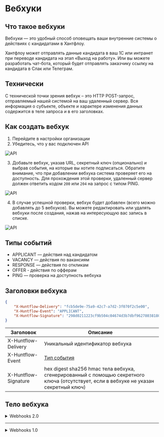 # Вебхуки

## Что такое вебхуки
Вебхуки — это удобный способ оповещать ваши внутренние системы о действиях с кандидатами в Хантфлоу.

Хантфлоу может отправлять данные кандидата в ваш 1С или интранет при переводе кандидата на этап «Выход на работу». Или вы можете разработать чат-бота, который будет отправлять заказчику ссылку на кандидата в Слак или Телеграм.

## Технически
С технической точки зрения вебхук – это HTTP POST-запрос, отправляемый нашей системой на ваш удаленный сервер. Вся информация о субъекте, объекте и характере изменения данных содержится в теле запроса и в его заголовках.

## Как создать вебхук
1. Перейдите в настройки организации
2. Убедитесь, что у вас подключен API

![API](img/screenshot_01.png)

3. Добавьте вебхук, указав URL, секретный ключ (опционально) и выбрав события,
на которые вы хотите подписаться. Обратите внимание, что при добавлении вебхука
система проверяет его на доступность. Для прохождения этой проверки, удаленный
сервер должен ответить кодом `200` или `204` на запрос с типом PING.

![API](img/screenshot_02.png)

4. В случае успешной проверки, вебхук будет добавлен (всего можно добавлять до 5 вебхуков).
Вы можете редактировать или удалять вебхуки после создания, нажав на интересующую
вас запись в списке.

![API](img/screenshot_03.png)


<a name="event-types"></a>

## Типы событий
 - APPLICANT — действия над кандидатом
 - VACANCY — действия по вакансиям
 - RESPONSE — действия по откликам
 - OFFER - действия по офферам
 - PING — проверка на доступность вебхука


## Заголовки вебхука
 ```json
 {
     "X-Huntflow-Delivery": "fcb5de9e-75a9-42c7-a7d2-3f070f2c5e00",
     "X-Huntflow-Event": "APPLICANT",
     "X-Huntflow-Signature": "298d0211223cf9b504c04674d3b7dbf9627803818098fdf3cec6f50cabb15b76"
 }
 ```

 | Заголовок | Описание |
 | --------- | -------- |
 | X-Huntflow-Delivery | Уникальный идентификатор вебхука |
 | X-Huntflow-Event | [Тип события](#event-types) |
 | X-Huntflow-Signature | hex digest sha256 hmac тела вебхука, сгенерированный с помощью секретного ключа (отсутствует, если в вебхуке не указан секретный ключ) |


## Тело вебхука


<details>
 <summary> Webhooks 2.0 </summary>
 
 ### Основные поля:

  - changes-  Измененные поля. Содержит список измененных полей и предыдущие значения. На текущий момент функционал реализован для вебхуков типа APPLICANT

 - event - основная информация события. Подробно описана под каждым вебхуком

 - meta- общая информация о вебхуке:

     - account, object  - данные об организации

         - id, number - идентификатор аккаунта

         - name, str - название аккаунта

         - nick, str - псевдоним аккаунта

     - author, object - данные об аккаунте отправителе вебхука

         - id, number - идентификатор автора

         - email, str - почта автора

         - name, str - имя автора

         - meta, object - мета данные автора

     - event_type, str - тип события, вызвавший отправку вебхука

     - retry, number - количество повторных попыток отправки вебхука. На момент написания заметки всегда 0.

     - version, str - версия вебхука

     - webhook_action, str - тип действия вызвавшего вебхук (добавление\изменение\удаление сущности) EDIT используется только в вебхуках APPLICANT. В остальных по умолчанию ADD
 
 ### СОБЫТИЯ
 
<details>
 
<summary> VACANCY  </summary>
 
 ```
 {'changes': {},
 'event': {'vacancy': {'account_division': None,
                       'account_region': None,
                       'applicants_to_hire': 1,
                       'body': None,
                       'company': 'jkl',
                       'conditions': None,
                       'created': '2021-10-05',
                       'deadline': None,
                       'fill_quotas': [{'applicants_to_hire': 1,
                                        'closed': None,
                                        'created': '2021-10-05 10:49:22',
                                        'deadline': None,
                                        'id': 9,
                                        'vacancy_request': None}],
                       'frame_id': 9,
                       'hidden': False,
                       'id': 9,
                       'money': '325',
                       'multiple': False,
                       'parent': None,
                       'position': 'fdg',
                       'priority': 0,
                       'requirements': None,
                       'state': 'OPEN',
                       'values': {}},
           'vacancy_log': {'created': '2021-10-05T10:49:22+03:00',
                           'id': 27,
                           'state': 'JOIN'}},
 'meta': {'account': {'id': 14, 'name': 'tst', 'nick': 'tsthr'},
          'author': {'id': 13, 'name': 'tst_name', 'email': 'tst@example.com', 'meta': {}},
          'event_type': 'VACANCY',
          'retry': 0,
          'version': '2.0',
          'webhook_action': 'ADD'}}
 ```
 
 #### Лог вакансии (vacancy_log)
 
| Имя | Тип | Описание |
| --- | -------- | --------- |
| id | number | Идентификатор действия |
| created | datetime | Дата и время создания события |
| type | string | Тип действия |
  
 #### Вакансия (vacancy)
 
| Имя | Тип | Описание |
| --- | -------- | --------- |
| id | number | Идентификатор вакансии |
| position | string | Название вакансии (должности) |
| company | string | Отдел, подразделение (null, если подключены подразделения) |
| money | string | Зарплата |
| state | number | Статус вакансии |
| hidden | bool | Скрыта ли вакансия от коллег |
| priority | number | Приоритет вакансии (может быть или 0 (обычный), или 1 (высокий)) |
| deadline | date | Дата дедлайна по вакансии |
| account_division | object | Подразделение (если подразделения подключены) |
| account_region | object | Регион |
| body | string | Обязанности в формате HTML |
| requirements | string | Требования в формате HTML |
| conditions | string | Условия в формате HTML |
| created | datetime | Дата и время создания вакансии |
| values | object | Дополнительные поля вакансии |
| frame_id | number | Идентификатор текущего фрейма вакансии |
| fill_quotas | list | Список квот вакансии |
| applicants_to_hire | number | Количество кандидатов к найму |
 
  #### Подразделения (vacancy.account_division)
 
| Имя | Тип | Описание |
| --- | -------- | --------- |
| id | number | Идентификатор подразделения |
| name | string | Название подразделения |
 
   #### Регион (vacancy.account_region)
 
| Имя | Тип | Описание |
| --- | -------- | --------- |
| id | number | Идентификатор региона |
| name | string | Название региона |
   
  #### Квоты (vacancy.fill_quotas)
 
| Имя | Тип | Описание |
| --- | -------- | --------- |
| id | number | Идентификатор квоты |
| applicants_to_hire | number | Количество кандидатов к найму |
| created | datetime | Дата создания квоты |
| closed | datetime | Дата закрытия квоты |
| deadline | date | Дата дедлайна квоты |
| vacancy_request | number | Идентификатор запроса на создание вакансии |
 
 
   #### Типы действий по вакансиям 
 
| Тип  | Описание |
| ---  | --------- |
| CREATED  | Вакансия создана |
| OPEN  | Вакансия открыта / переоткрыта |
| CLOSED  | Вакансия закрыта |
| HOLD  | Работа по вакансии приостановлена |
| RESUME  | Работа по вакансии возобновлена (после приостановки) |
| EDIT  | Вакансия отредактирована |
| JOIN  | Пользователь присоединился к работе по вакансии (к событию будет добавлено поле user) |
| LEAVE  | Пользователь перестал работать по вакансии (к событию будет добавлено поле user) |
 </details>
 
<details>
 
<summary> APPLICANT  </summary>
 
 ```
 {'changes': {},
 'event': {'applicant': {'birthday': None,
                         'company': None,
                         'email': None,
                         'first_name': 'test_name',
                         'last_name': 'test',
                         'middle_name': None,
                         'money': None,
                         'pd_agreement': None,
                         'phone': None,
                         'photo': None,
                         'position': None,
                         'questionary': '2021-10-05 10:57:42',
                         'skype': None,
                         'social': [{'id': 1,
                                     'social_type': 'TELEGRAM',
                                     'value': 'some_tg',
                                     'verification_date': None,
                                     'verified': False}],
                         'values': {'_reason': {'reason': 'Замена',
                                                'reason_replacement': 'sdG345'},
                                    'category': {'foreign': '2',
                                                 'id': 3219,
                                                 'meta': {'show': True},
                                                 'name': 'Руководитель'},
                                    'category_1': 'sdgsg',
                                    'category_2': 'sdgsdg',
                                    'category_3': 'sdgsdg',
                                    'multi': [{'foreign': '3',
                                               'id': 3220,
                                               'meta': {'show': False},
                                               'name': 'Специалист'},
                                              {'foreign': '4',
                                               'id': 3221,
                                               'meta': {'show': False},
                                               'name': 'Рабочий персонал'}],
                                    'multi_1': 'dfgsd',
                                    'multi_2': 'sdfgsdfg',
                                    'multi_3': 'dsfgii'}},
           'applicant_log': {'calendar_event': {'all_day': False,
                                                'attendees': [{'contact_id': 1,
                                                               'displayName': 'tst_name',
                                                               'email': 'tst@example.com',
                                                               'member': 13,
                                                               'name': 'tst_name',
                                                               'order': 1,
                                                               'resource': False,
                                                               'responseStatus': 'needsAction'}],
                                                'created': '2021-10-05T06:00:21+03:00',
                                                'creator': {'displayName': None,
                                                            'email': 'tst@example.com',
                                                            'self': True},
                                                'description': 'fgd',
                                                'end': '2021-10-05T13:00:19+03:00',
                                                'etag': '1633413621888',
                                                'event_type': 'interview',
                                                'foreign': '20211005T060021_HF_12_9_true',
                                                'id': 2,
                                                'interview_type': 45,
                                                'location': None,
                                                'name': 'Интервью: test '
                                                        'test_name – fdg',
                                                'recurrence': [],
                                                'reminders': [{'method': 'popup',
                                                               'minutes': 15}],
                                                'start': '2021-10-05T12:00:19+03:00',
                                                'state': 'SENT',
                                                'status': 'confirmed',
                                                'timezone': 'Europe/Moscow',
                                                'transparency': 'busy'},
                             'comment': None,
                             'created': '2021-10-05T11:00:21+03:00',
                             'employment_date': '2021-10-05T06:00:21+03:00',
                             'files': [],
                             'id': 37,
                             'rejection_reason': None,
                             'removed': None,
                             'source': None,
                             'status': None,
                             'survey_answer_of_type_a': None,
                             'type': 'COMMENT',
                             'vacancy': {'account_division': None,
                                         'account_region': None,
                                         'applicants_to_hire': 1,
                                         'company': 'jkl',
                                         'created': '2021-10-05',
                                         'deadline': None,
                                         'fill_quotas': [{'applicants_to_hire': 1,
                                                          'closed': None,
                                                          'created': '2021-10-05 '
                                                                     '10:49:22',
                                                          'deadline': None,
                                                          'id': 9,
                                                          'vacancy_request': None}],
                                         'frame_id': 9,
                                         'hidden': False,
                                         'id': 9,
                                         'money': '325',
                                         'multiple': False,
                                         'parent': None,
                                         'position': 'fdg',
                                         'priority': 0,
                                         'state': 'OPEN',
                                         'values': {}},
                             'vacancy_group_action': None}},
 'meta': {'account': {'id': 14, 'name': 'tst', 'nick': 'tsthr'},
          'author': {'email': 'tst@example.com', 'meta': {}, 'id': 13, 'name': 'tst_name'},
          'event_type': 'APPLICANT',
          'payload_id': 8,
          'retry': 0,
          'version': '2.0',
          'webhook_action': 'ADD'}}
 ```
 
 
 #### Кандидат (applicant)
 
| Имя | Тип | Описание |
| --- | -------- | --------- |
| id | number | Идентификатор кандидата |
| birthday | datetime | Дата рождения |
| company | number | Последняя компания, в которой работал кандидат |
| email|string|Электронная почта|
| first_name|string|Имя|
| last_name|string|Фамилия|
| middle_name|string|Отчество|
| money|string|Желаемая зарплата|
| pd_agreement|object|Соглашение об обработке персональных данных|
| phone|string|Контактный телефон|
| photo|object|Фотография кандидата|
| questionary|datetime|Дата заполнения\изменения дополнительной информации|
| skype|string|Ник в скайпе|
| social|object|Социальные сети кандидата|
| values|object|Дополнительные поля кандидата|
 
 #### Соглашение об обработке персональных данных (applicant.pd_agreement)
 
| Имя | Тип|Описание|
| --- | -------- | --------- |
| state|string|Согласие\несогласие кандидата|
| decision_date|datetime|Дата ответа|
 
 #### Фото (applicant.photo)
 
| Имя |Тип|Описание|
| --- | -------- | --------- |
|id|number|Идентификатор файла|
|content_type|string|MIME тип|
|name|string|Имя файла|
|url|string|Ссылка на фотографию кандидата|

 #### Социальные сети (applicant.social)
 
|Имя|Тип|Описание|
| --- | -------- | --------- |
|id|number|Идентификатор|
|social_type|string|Тип социальной сети|
|verification_date|datetime|Дата последней верификации|
|verified|bool|Аккаунт верифицирован|
 
 #### Лог кандидата (applicant_log)
 
|Имя|Тип|Описание|
| --- | -------- | --------- |
|id|number|Идентификатор лога|
|type|string|Тип лога|
|calendar_event|object|Встреча в календаре|
|comment|string|Комментарий|
|created|datetime|Дата создания лога|
|employment_date|datetime|Дата найма|
|files|list[objects]|Cписок файлов, прикрепленных к логу|
|status|object|Статус кандидата на вакансии|
|rejection_reason|object|Причина отказа|
|removed|datetime|Дата удаления записи|
|source|string|Источник кадидата|
|survey_answer_of_type_a|object|Форма оценки кандидата по вакансии|
|vacancy|object|Данные вакансии. см. вебхук VACANCY|
 
 #### Файл (applicant_log.files[file])
 
|Имя|Тип|Описание|
|--------|--------|--------|
|id|number|Идентификатор файла|
|content_type|string|MIME тип|
|name|string|Имя файла|
|url|string|Ссылка на файл кандидата|
 
 #### Форма оценки кандидата по вакансии (applicant_log.survey_answer_of_type_a)
 
 |Имя|Тип|Описание|
|--------|--------|--------|
|id|number|Идентификатор записи|
|respondent|object|Респондент|
|survey|object|Опрос|
|created|datetime|Дата создания опросника|
|upadted|datetime|Дата изменения опросника|
|values|object|Результаты опроса (имя поля - ответ)|
 
 #### Респондент (applicant_log.survey_answer_of_type_a.respondent)
 
 |Имя|Тип|Описание|
|--------|--------|--------|
|account_id|number|Идентификатор аккаунта|
|custom_id|number|name|
|string|Имя респондента|email|
|string|Почта респондента|
 
 #### Опрос (applicant_log.survey_answer_of_type_a.survey)
 
 |Имя|Тип|Описание|
|--------|--------|--------|
|id|number|Идентификатор опроса|
|name|string|Название формы опроса|
|type|string|Тип опроса (type_a \ type_r)|
|created|datetime|Дата создания опроса|
|updated|datetime|Дата изменения опроса|
|active|bool|Активен ли опрос|
 
 #### Причина отказа (applicant_log.rejection_reason)
 
 |Имя|Тип|Описание|
|--------|--------|--------|
|id|number|Идентификатор записи|
|name|string|Причина отказа|
 
 #### Статус (applicant_log.status)
 
 |Имя|Тип|Описание|
|--------|--------|--------|
|id|number|Идентификатор записи|
|name|string|Статус|
 
 #### Назначенная встреча в календаре (applicant_log.calendar_event)
 |Имя|Тип|Описание|
|--------|--------|--------|
|id|number|Идентификатор события|
|name|string|Название события|
|description|string|Описание события|
|status|string|Статус события|
|event_type|string|Тип события|
|start|datetime|Дата и время начала события|
|end|datetime|Дата и время окончания события|
|timezone|string|Название часового пояса события|
|attendees|list|Участники события|
|created|datetime|Дата и время создания события|
|creator.displayName|string|Имя создателя события|
|creator.email|string|Email создателя события|
|creator.self|boolean|Флаг указывающий на то, что вы создатель события|
|reminders|list|Список напоминаний|
|reminders.method|string|Способ напоминания|
|reminders.minutes|number|За сколько минут до начала события сработает напоминание|
|all_day|boolean|Флаг указывающий на то, что событие запланировано на весь день|
|foreign|string|Внешний уникальный идентификатор события|
|recurrence|list|Список повторений RFC 5545|
|etag|string|ETag события|
|location|string|Географическое местоположение события|
|transparency|string||
 
#### Участники встречи, назначенной в календаре (applicant_log.calendar_event.attendees) 
 
 |Имя|Тип|Описание|
|--------|--------|--------|
|displayName|string|Имя участника события|
|email|string|Email участника события|
|responseStatus|string|Статус участника события|
|contact_id|number|member|
|number|order|number|
|resource|bool||
 
<a name="action-types"></a>

##### Типы действий над кандидатом

| Тип | Описание |
| --- | -------- |
| ADD | Добавление кандидата в базу |
| VACANCY-ADD | Добавление кандидата на вакансию |
| STATUS | Изменение этапа подбора кандидата |
| COMMENT | Комментарий по кандидату |
| REMOVED | Кандидат удален |
| DOUBLE | Объединение дубликатов |
| AGREEMENT | Действие с согласием на хранение Персональных Данных |

<a name="event-status"></a>

##### Статусы событий календаря

| Тип | Описание |
| --- | -------- |
| confirmed | Подтверждение
| tentative | Предварительное подтверждение
| cancelled | Отказ
| needsAction | Без ответа

<a name="event-type"></a>

##### Типы событий календаря

| Тип | Описание |
| --- | -------- |
| interview | Интервью
| other | Другое

<a name="event-reminder-method"></a>

##### Способы напоминаний

| Тип | Описание |
| --- | -------- |
| popup | Всплывающее окно
| email | На адрес электронной почты

<a name="event-transparency"></a>

##### Типы доступности

| Тип | Описание |
| --- | -------- |
| busy | Занят
| free | Свободен


<a name="pd-agreement-state"></a>

##### Состояния согласия на хранение Персональных Данных

| Тип | Описание |
| --- | -------- |
| not_sent | запрос не отправлялся
| sent | запрос отправлен, но ответ не получен
| accepted | получено согласие на хранение
| declined | получен отказ на хранение

</details>
 
 <details>
  <summary> VACANCY_REQUEST </summary>
  
  ```
  {'changes': {},
 'event': {'vacancy_request': {'account_vacancy_request': 16,
                               'created': '2021-10-05T10:50:16+03:00',
                               'id': 6,
                               'position': 'ret',
                               'values': {'body': '<p>wret</p>',
                                          'comment': 'hg,gh',
                                          'company': 'wert',
                                          'money': 'wret',
                                          'position': 'ret',
                                          'requirements': '<p>wretk,</p>'}},
           'vacancy_request_log': {'action': 'CREATE',
                                   'created': '2021-10-05T10:50:16+03:00',
                                   'id': 6}},
 'meta': {'account': {'id': 14, 'name': 'tst', 'nick': 'tsthr'},
          'author': {'id': 13, 'name': 'tst_name'},
          'event_type': 'VACANCY-REQUEST',
          'retry': 0,
          'version': '2.0',
          'webhook_action': 'ADD'}}
  ```
  
  #### Заявка на вакансию (vacancy_request)
  
|Имя|Тип|Описание|
|--------|--------|--------|
|id|number|Идентификатор заявки|
|position|string|Название вакансии|
|created|datetime|Дата создания заявки|
|account_vacancy_request|number||
|values|object|Поля заявки|
  
  #### Лог заявки на вакансию (vacancy_request_log)
  
  |Имя|Тип|Описание|
|--------|--------|--------|
|action|string|Действие|
|created|datetime|Дата создания лога|
|id|number|Идентификатор записи|
  
  </details>
 
  
 <details>
  <summary> RESPONSE </summary>
  
  ```
  {'changes': {},
 'event': {'applicant_external_response': {'created': '2021-10-05T11:37:30+03:00',
                                           'data': {'body': 'lorem ipsum body '
                                                            'for 23'},
                                           'foreign': 'external-9-23',
                                           'id': 179,
                                           'resume': None,
                                           'state': None,
                                           'updated': '2018-12-20T23:00:00+03:00'},
           'vacancy_external': {'account_vacancy_external': {'account_source': {'foreign': None,
                                                                                'id': 361,
                                                                                'name': 'mocked',
                                                                                'type': 'user'},
                                                             'auth_type': 'NATIVE',
                                                             'id': 73,
                                                             'name': 'Mocked '
                                                                     'Site'},
                                'created': '2021-10-05T11:37:25+03:00',
                                'data': 'фвапфвап',
                                'foreign': '1633415845',
                                'id': 9,
                                'state': 'PUBLISHED',
                                'vacancy': {'account_division': None,
                                            'account_region': None,
                                            'applicants_to_hire': 1,
                                            'company': 'фавпфап',
                                            'created': '2021-10-05',
                                            'deadline': None,
                                            'fill_quotas': [{'applicants_to_hire': 1,
                                                             'closed': None,
                                                             'created': '2021-10-05 '
                                                                        '10:23:10',
                                                             'deadline': None,
                                                             'id': 6,
                                                             'vacancy_request': None}],
                                            'frame_id': 6,
                                            'hidden': False,
                                            'id': 6,
                                            'money': None,
                                            'multiple': False,
                                            'parent': None,
                                            'position': 'фвапфвап',
                                            'priority': 0,
                                            'state': 'OPEN',
                                            'values': {}}}},
 'meta': {'account': {'id': 14, 'name': 'tst', 'nick': 'tsthr'},
          'event_type': 'RESPONSE',
          'retry': 0,
          'version': '2.0',
          'webhook_action': 'ADD'}}
  ```
  
  #### Отклик на вакансию с внешнего карьерного сайта (applicant_external_response)
  
  |Имя|Тип|Описание|
|--------|--------|--------|
|id|number|Идентификатор отклика|
|foreign|string|Внешний идентификатор отклика|
|resume|object|Резюме кандидата|
|state|string|Состояние отклика|
|created|datetime|Дата создания отклика|
|updated|datetime|Дата обновления отклика|
  
  #### Вакансия на внешнем карьерном сайте (vacancy_external)
  
  |Имя|Тип|Описание|
|--------|--------|--------|
|id|number|Идентификатор внешней вакансии|
|foreign|string|Внешний идентификатор вакансии|
|data|string||
|account_vacancy_external|object||
|state|string|Состояние вакансии|
|vacancy|object|см. вебхук VACANCY|
  
  #### Настройки вакансии на внешнем сайте (vacancy_external.account_vacancy_external)
  
  |Имя|Тип|Описание|
|--------|--------|--------|
|auth_type|string|Тип авторизации|
|id|number|Идентификатор записи|
|name|string|Текстовое название|
|account_source|object|Описание источника|
  
  #### Источник на внешнем сайте (vacancy_external.account_vacancy_external.account_source)
  
  |Имя|Тип|Описание|
|--------|--------|--------|
|foreign|string|Внешний идентификатор источника|
|id|number|Идентификатор записи|
|name|string|Имя источника|
|type|tring|Тип источника (системный\пользовательский)|
  
  </details>
 
   
 <details>
  <summary> APPLICANT_OFFER </summary>
  
  ```
  {'changes': {},
 'event': {'applicant': {'birthday': None,
                         'company': None,
                         'email': None,
                         'first_name': 'test_first',
                         'id': 10,
                         'last_name': 'test_last',
                         'middle_name': 'test_middle',
                         'money': None,
                         'pd_agreement': None,
                         'phone': None,
                         'photo': None,
                         'position': None,
                         'questionary': None,
                         'skype': None,
                         'social': [],
                         'values': {}},
           'applicant_offer': {'account_applicant_offer_log': {'id': 1,
                                                               'type': 'ADD'},
                               'applicant_offer_id': 12,
                               'created': '2021-10-26T14:12:50+03:00',
                               'id': 1,
                               'values': {'offer_text': '<p>new_offer</p>',
                                          'position_name': 'ghfgdh',
                                          'whom_date': '26.10.2021',
                                          'whom_name': 'test_last test_first '
                                                       'test_middle'}},
           'vacancy': {'account_division': None,
                       'account_region': None,
                       'applicants_to_hire': 1,
                       'body': None,
                       'company': None,
                       'conditions': None,
                       'created': '2021-10-26',
                       'deadline': None,
                       'fill_quotas': [{'applicants_to_hire': 1,
                                        'closed': None,
                                        'created': '2021-10-26 14:12:16',
                                        'deadline': None,
                                        'id': 4,
                                        'vacancy_request': None}],
                       'frame_id': 4,
                       'hidden': False,
                       'id': 4,
                       'money': None,
                       'multiple': False,
                       'parent': None,
                       'position': 'ghfgdh',
                       'priority': 0,
                       'requirements': None,
                       'state': 'OPEN',
                       'values': {}}},
 'meta': {'account': {'id': 14, 'name': 'tst', 'nick': 'tsthr'},
          'author': {'email': 'tst@example.com',
                     'id': 13,
                     'meta': {},
                     'name': 'tst_name'},
          'event_type': 'OFFER',
          'retry': 0,
          'version': '2.0',
          'webhook_action': 'ADD'}}

```
  
  #### Предложение(applicant_offer)
  
  |Имя|Тип|Описание|
|--------|--------|--------|
|account_applicant_offer_log|object|Лог предложения|
|applicant_offer_id|number|Идентификатор аккаунт предложения|
|created|datetime|Дата создания|
|id|number|Идентификатор предложения|
|values|object|Дополнительные поля предложения|
  
  #### Лог предложения о работе (applicant_offer.account_applicant_offer_log)
  
  |Имя|Тип|Описание|
 |--------|--------|--------|
 |id|number|Иденитфикатор лога|
 |type|string|Тип лога|
  
  </details>  
</details>

---

<details>
<summary>Webhooks 1.0</summary>

Данные версия вебхуов является устаревшей и ее поддержка закончится 1 июня 2022 года.
Все новые вебхуки создаются с версией 2.0.
 
 ### Типы событий
<details>
<summary>APPLICANT</summary>

```json
{
    "event": {
        "id": 1,
        "type": "COMMENT",
        "applicant": {
                "id": 1,
                "first_name": "Иванов",
                "last_name": "Иван",
                "middle_name": "Иванович",
                "birthday": "1970-01-01",
                "photo": {
                    "id": 1307833,
                    "content_type": "image/png",
                    "name": "477233672.png",
                    "url": "https://store.huntflow.ru/uploads/named/4/8/5/485cc4914d214065784507b1275fc143.png/477233672.png?s=7hq2usgld1uqC9k5-AcwkA&e=1504005423"
                }
            },
        "vacancy": {
            "id": 1,
            "position": "Manufacturing Engineer",
            "company": "Tesla",
            "money": "$100k",
            "state": "OPEN",
            "hidden": false,
            "priority": 1,
            "deadline": null,
            "account_division": {
                "id": 1,
                "name": "name"
            },
            "account_region": {
                "id": 1,
                "name": "name"
            },
            "created": "2017-06-22T18:16:27+03:00"
        },
        "status": {
            "id": 3,
            "name": "Declined"
        },
        "rejection_reason": {
            "id": 4,
            "name": "Does not meet the qualifications"
        },
        "comment": null,
        "calendar_event": {
            "status": "confirmed",
            "attendees": [
                {
                    "displayName": "Zach Braff",
                    "responseStatus": "needsAction",
                    "email": "za@za.za"
                }
            ],
            "end": "2018-06-29T12:00:00+03:00",
            "event_type": "interview",
            "created": "2018-06-29T10:31:57+03:00",
            "description": "Ссылка на кандидата: http://127.0.0.1:8400/my/zazzaza#vacancy/48594/filter/workon/id/8224\n\n***\n\n",
            "creator": {"self": true, "displayName": "Zach Braff", "email": "za@za.za"},
            "reminders": [{"minutes": 15, "method": "popup"}],
            "all_day": false,
            "foreign": "20180629T103157_HF_8224_48594_true_165",
            "recurrence": [],
            "start": "2018-06-29T11:00:00+03:00",
            "etag": "1530258908289",
            "location": null,
            "transparency": "busy",
            "timezone": "Europe/Moscow",
            "name": "Интервью: Кораллов Михаил – Менеджер по продажам"
        },
        "created": "2017-08-22T18:16:27+03:00"
    },
    "agreement": {
        "state": "not_sent",
        "decision_date": null
    },
    "author": {
        "id": 4,
        "name": "Валентин Сергеев",
        "email": "sergeev@example.com"
    },
    "account": {
        "id": 6,
        "name": "San Carlos Recruitment"
    }
}
```

- a.b обозначает объект a с ключом b


|  Имя | Тип | Описание |
| --- | --- | -------- |
| event.id | number | Идентификатор действия |
| event.type | string | [Тип действия](#action-types) |
| event.applicant.id | number | Идентификатор кандидата |
| event.applicant.first_name | string | Имя кандидата |
| event.applicant.last_name | string | Фамилия кандидата |
| event.applicant.middle_name | string | Отчество кандидата |
| event.applicant.birthday | date | Дата рождения кандидата |
| event.applicant.photo.url | string | Ссылка на фотографию кандидата |
| event.vacancy.id | number | Идентификатор вакансии |
| event.vacancy.position | string | Название вакансии (должности) |
| event.vacancy.company | string | Отдел, подразделение (`null`, если подключены подразделения) |
| event.vacancy.money | string | Зарплата |
| event.vacancy.state | string | Статус вакансии |
| event.vacancy.hidden | bool | Скрыта ли вакансия от коллег |
| event.vacancy.priority | number | Приоритет вакансии (может быть или 0 (обычный), или 1 (высокий)) |
| event.vacancy.deadline | date | Дата дедлайна по вакансии |
| event.vacancy.account_division.id | number | Идентификатор подразделения (если подразделения подключены) |
| event.vacancy.account_division.name | string | Название подразделения (если подразделения подключены) |
| event.vacancy.account_region.id | number | Идентификатор региона (если регионы подключены) |
| event.vacancy.account_region.name | string | Название региона (если регионы подключены) |
| event.vacancy.created | datetime | Дата и время создания вакансии |
| event.status.id | number | Идентификатор этапа подбора |
| event.status.name | string | Название этапа подбора |
| event.rejection_reason.id | number | Идентификатор причины отказа |
| event.rejection_reason.name | string | Название причины отказа |
| event.comment | string | Текст комментария |
| event.calendar_event.id | number | Идентификатор события |
| event.calendar_event.name | string | Название события |
| event.calendar_event.description | string | Описание события |
| event.calendar_event.status | string | [Статус события](#event-status) |
| event.calendar_event.event_type | string | [Тип события](#event-type) |
| event.calendar_event.start | datetime | Дата и время начала события |
| event.calendar_event.end | datetime | Дата и время окончания события |
| event.calendar_event.timezone | string | Название часового пояса события |
| event.calendar_event.attendees | list | Участники события |
| event.calendar_event.attendees.displayName | string | Имя участника события |
| event.calendar_event.attendees.email | string | Email участника события |
| event.calendar_event.attendees.responseStatus | string | [Статус участника события](#event-status) |
| event.calendar_event.created | datetime | Дата и время создания события |
| event.calendar_event.creator.displayName | string | Имя создателя события |
| event.calendar_event.creator.email | string | Email создателя события |
| event.calendar_event.creator.self | boolean | Флаг указывающий на то, что вы создатель события |
| event.calendar_event.reminders | list | Список напоминаний |
| event.calendar_event.reminders.method | string | [Способ напоминания](#event-reminder-method) |
| event.calendar_event.reminders.minutes | number | За сколько минут до начала события сработает напоминание |
| event.calendar_event.all_day | boolean | Флаг указывающий на то, что событие запланировано на весь день |
| event.calendar_event.foreign | string | Внешний уникальный идентификатор события |
| event.calendar_event.recurrence | list | Список повторений [RFC 5545](https://tools.ietf.org/html/rfc5545) |
| event.calendar_event.etag | string | ETag события |
| event.calendar_event.location | string | Географическое местоположение события |
| event.calendar_event.transparency | string | [Доступность события](#event-transparency) |
| event.created | datetime	| Дата и время создания события |
| event.agreement.state | string | [Состояние согласия на хранение Персональных Данных](#pd-agreement-state). Возвращается, если включен модуль Персональных Данных |
| event.agreement.decision_date | datetime | Дата принятия решения по хранению Персональных Данных. Возвращается, если включен модуль Персональных Данных |
| author.id | number | Идентификатор автора действия |
| author.name | string | Имя автора действия |
| author.email | string | Email автора действия |
| account.id | number | Идентификатор организации |
| account.name | string | Название организации |

<a name="action-types"></a>

##### Типы действий над кандидатом

| Тип | Описание |
| --- | -------- |
| ADD | Добавление кандидата в базу |
| VACANCY-ADD | Добавление кандидата на вакансию |
| STATUS | Изменение этапа подбора кандидата |
| COMMENT | Комментарий по кандидату |
| REMOVED | Кандидат удален |
| DOUBLE | Объединение дубликатов |
| AGREEMENT | Действие с согласием на хранение Персональных Данных |

<a name="event-status"></a>

##### Статусы событий календаря

| Тип | Описание |
| --- | -------- |
| confirmed | Подтверждение
| tentative | Предварительное подтверждение
| cancelled | Отказ
| needsAction | Без ответа

<a name="event-type"></a>

##### Типы событий календаря

| Тип | Описание |
| --- | -------- |
| interview | Интервью
| other | Другое

<a name="event-reminder-method"></a>

##### Способы напоминаний

| Тип | Описание |
| --- | -------- |
| popup | Всплывающее окно
| email | На адрес электронной почты

<a name="event-transparency"></a>

##### Типы доступности

| Тип | Описание |
| --- | -------- |
| busy | Занят
| free | Свободен


<a name="pd-agreement-state"></a>

##### Состояния согласия на хранение Персональных Данных

| Тип | Описание |
| --- | -------- |
| not_sent | запрос не отправлялся
| sent | запрос отправлен, но ответ не получен
| accepted | получено согласие на хранение
| declined | получен отказ на хранение

</details>
 
<details>
<summary> VACANCY  </summary>

```json
{
    "event": {
        "vacancy": {
            "created": "2017-10-19",
            "money": null,
            "company": null,
            "priority": 0,
            "state": "OPEN",
            "deadline": null,
            "account_division": {
                "id": 1,
                "name": "name"
            },
            "account_region": {
                "id": 1,
                "name": "name"
            },
            "grade": {
                "foreign": "202301",
                "id": 7,
                "name": "1.2"
            },
            "position": "Разработчик интерфейсов",
            "body": "<p>Обязанности</p>",
            "requirements": "<p>Требования</p>",
            "conditions": "<p>Условия</p>",
            "hidden": false,
            "id": 28
        },
        "type": "EDIT",
        "id": 972,
        "created": "2018-01-11T09:54:15+03:00"
    },
    "account": {
          "id": 2,
          "name": "Хантфлоу"
    }
}
```

- a.b обозначает объект a с ключом b


|  Имя | Тип | Описание |
| --- | --- | -------- |
| event.id | number | Идентификатор действия |
| event.type | string | [Тип действия](#vacancy-action-types) |
| event.applicant.id | number | Идентификатор кандидата |
| event.applicant.first_name | string | Имя кандидата |
| event.applicant.last_name | string | Фамилия кандидата |
| event.applicant.middle_name | string | Отчество кандидата |
| event.applicant.birthday | date | Дата рождения кандидата |
| event.applicant.photo.url | string | Сссылка на фотографию кандидата |
| event.vacancy.id | number | Идентификатор вакансии |
| event.vacancy.position | string | Название вакансии (должности) |
| event.vacancy.company | string | Отдел, подразделение (`null`, если подключены подразделения) |
| event.vacancy.money | string | Зарплата |
| event.vacancy.state | string | Статус вакансии |
| event.vacancy.hidden | bool | Скрыта ли вакансия от коллег |
| event.vacancy.priority | number | Приоритет вакансии (может быть или 0 (обычный), или 1 (высокий)) |
| event.vacancy.deadline | date | Дата дедлайна по вакансии |
| event.vacancy.account_division.id | number | Идентификатор подразделения (если подразделения подключены) |
| event.vacancy.account_division.name | string | Название подразделения (если подразделения подключены) |
| event.vacancy.account_region.id | number | Идентификатор региона (если регионы подключены) |
| event.vacancy.account_region.name | string | Название региона (если регионы подключены) |
| event.vacancy.body | string | Обязанности в формате HTML |
| event.vacancy.requirements | string | Требования в формате HTML |
| event.vacancy.conditions | string | Условия в формате HTML |
| event.vacancy.grade | object | Пример внедренного дополнительного поля вакансии типа элемент справочника
| event.vacancy.grade.id | number | Идентификатор значения из справочника |
| event.vacancy.grade.name | string | Название значения из справочника |
| event.vacancy.grade.foreign | string | Идентификатор значения во внешней системе (может быть `null`) |
| event.vacancy.created | datetime | Дата и время создания вакансии |
| event.created | datetime	| Дата и время создания события |
| account.id | number | Идентификатор организации |
| account.name | string | Название организации |

<a name="vacancy-action-types"></a>

##### Типы действий по вакансиям

| Тип | Описание |
| --- | -------- |
| CREATED | Вакансия создана |
| OPEN | Вакансия открыта / переоткрыта |
| CLOSED | Вакансия закрыта |
| HOLD | Работа по вакансии приостановлена |
| RESUME | Работа по вакансии возобновлена (после приостановки) |
| EDIT | Вакансия отредактирована |
| JOIN | Пользователь присоединился к работе по вакансии (к событию будет добавлено поле `user`) |
| LEAVE | Пользователь перестал работать по вакансии (к событию будет добавлено поле `user`) |

</details>
<details>
<summary> RESPONSE  </summary>

```json
{
    "event": {
        "id": 723,
        "vacancy_external": {
            "id": 1,
            "vacancy": {
                "id": 3,
                "position": "Test vacancy"
            },
            "foreign": "1605530460",
            "data": "Test Vac",
            "state": "PUBLISHED",
            "account_vacancy_external": {
                "id": 34,
                "auth_type": "NATIVE",
                "name": "Mocked Site",
                "account_source": {
                    "id": 16,
                    "name": "Artstation",
                    "type": "system",
                    "foreign": "ARTSTATION"
                }
            },
            "created": "2020-11-16T15:41:00+03:00"
        },
        "foreign": "21",
        "data": {
            "id": "21",
            "first_name": "Валентин",
            "last_name": "Сергеев",
            "middle_name": "Сергеевич",
            "position": "Developer",
            "phone": "79001234521",
            "email": "sergeev@example.com",
            "created": "2018-12-20T18:00:00Z",
            "photo": "https://huntflow.ru/static/i/template/appl1.jpeg",
            "resumes": [
                {
                    "files": [
                        {
                            "name": "example.pdf",
                            "url": "https://huntflow.ru/static/i/template/appl1.jpeg"
                        }
                    ],
                    "data": {
                        "body": "lorem ipsum body for example"
                    }
                }
            ]
        },
        "state": "TAKEN",
        "created": "2020-11-17T13:41:29+03:00",
        "updated": "2018-12-20T18:00:00+03:00",
        "resume": null
    },
    "account": {
        "id": 5,
        "name": "Test organization"
    }
}
```

- a.b обозначает объект a с ключом b


|  Имя | Тип | Описание |
| --- | --- | -------- |
| event.id | number | Идентификатор отклика |
| event.vacancy_external | object | Данные внешней вакансии |
| event.vacancy_external.id | number | Идентификатор внешней вакансии |
| event.vacancy_external.vacancy | object | Информация о вакансии |
| event.vacancy_external.vacancy.id | number | Идентификатор вакансии |
| event.vacancy_external.vacancy.position | string | Название вакансии (должности) |
| event.vacancy_external.foreign | string | Внешний идентификатор внешней вакансии |
| event.vacancy_external.data | string | Данные о внешней вакансии |
| event.vacancy_external.state | string | Состояние внешней вакансии |
| event.vacancy_external.created | datetime | Дата и время создания внешней вакансии |
| event.vacancy_external.account_vacancy_external | object | Пример внешней организации, в которой размещена внешняя вакансия |
| event.vacancy_external.account_vacancy_external.id | number | Идентификатор внешней организации |
| event.vacancy_external.account_vacancy_external.auth_type | string | Тип авторизации |
| event.vacancy_external.account_vacancy_external.name | string | Имя сайта внешней организации |
| event.vacancy_external.account_vacancy_external.account_source | object | Данные об источнике резюме |
| event.vacancy_external.account_vacancy_external.account_source.id | number | Идентификатор источника резюме |
| event.vacancy_external.account_vacancy_external.account_source.name | string | Название источника резюме |
| event.vacancy_external.account_vacancy_external.account_source.type | string | Тип источника (user – созданный пользователем, system – системный источник) |
| event.vacancy_external.account_vacancy_external.account_source.foreign | string | Внешний идентификатор источника (используется только для системных источников) |
| event.data | object | Данные об откликнувшемся кандидате (специфично для каждого работного сайта). [Работа с резюме](https://github.com/huntflow/api/blob/5326e2a5d6c6e6f5bb302f52931af6253cbd9107/ru/externals.md) |
| event.foreign | string | Внешний идентификатор отклика |
| event.state | string | Состояние отклика |
| event.created | datetime | Дата и время создания отклика |
| event.updated | datetime | Дата и время последнего обновления отклика |
| event.resume | object | Резюме |
| account.id | number | Идентификатор организации |
| account.name | string | Название организации |


##### Состояния откликов

| Тип | Описание |
| --- | -------- |
| TAKEN | Отклик взят на вакансию |
| REJECTED | Отклик отклонен |
</details>
 
<details>
<summary> APPLICANT_OFFER  </summary>

```json
{
  "event": {
    "id": 17,
    "applicant_offer": {
      "id": 10,
      "created": "2021-03-03 22:38:40",
      "account_applicant_offer": {
        "last_name": "Last",
        "first_name": "First",
        "middle_name": "qwe",
        "cv_from": 2653,
        "position_name": 8765,
        "account_division": 7982,
        "division": 10674,
        "schedule": 8762,
        "money": null,
        "money_partly": null,
        "grade": 8787,
        "contract": 1234,
        "probation": 4646,
        "address": 10673,
        "compensation": "<ul><li>compensation</li></ul>",
        "_relocation": {
          "relocation": "Нет",
          "relocation_bonus": null
        },
        "offer_date": "03.03.2021",
        "cost_center": 4665,
        "approval": [
          10527
        ],
        "approval_comment": null,
        "evaluate": 10526,
        "_guidelist": {
          "guidelist": "Нет",
          "replaced_name_decret": null,
          "surcharge": null,
          "func_manager": null,
          "project_name": null,
          "project_finish": null,
          "dms": null,
          "employment_date": null,
          "reg_date": null,
          "reg_time": null,
          "guidelist_comment": null,
          "reg_employee": null
        },
        "id": 14
      },
      "applicant": {
        "id": 1,
        "first_name": "Иванов",
        "last_name": "Иван",
        "middle_name": "Иванович",
        "birthday": "1970-01-01",
        "photo": {
          "id": 1307833,
          "content_type": "image/png",
          "name": "477233672.png",
          "url": "https://store.huntflow.ru/uploads/named/4/8/5/485cc4914d214065784507b1275fc143.png/477233672.png?s=7hq2usgld1uqC9k5-AcwkA&e=1504005423"
        }
      },
      "vacancy": {
        "created": "2017-10-19",
        "money": null,
        "company": null,
        "priority": 0,
        "state": "OPEN",
        "deadline": null,
        "account_division": {
          "id": 1,
          "name": "name"
        },
        "account_region": {
          "id": 1,
          "name": "name"
        },
        "grade": {
          "foreign": "202301",
          "id": 7,
          "name": "1.2"
        },
        "position": "Разработчик интерфейсов",
        "body": "<p>Обязанности</p>",
        "requirements": "<p>Требования</p>",
        "conditions": "<p>Условия</p>",
        "hidden": false,
        "id": 28
        }
    },
    "type": "EDIT",
    "created": "2021-03-03T22:39:22+03:00"
  },
  "account": {
    "id": 5,
    "name": "Test organization"
  },
  "author": {
    "id": 1,
    "name": "Test author",
    "email": "test@example.com",
    "meta": null
  }
}
```

- a.b обозначает объект a с ключом b


|  Имя | Тип | Описание |
| --- | --- | -------- |
| event.id | number | Идентификатор действия |
| event.type | string | [Тип действия](#offer-action-types) |
| event.applicant_offer.id | number | Идентификатор выставленного оффера |
| event.applicant_offer.account_applicant_offer | object | Тело оффера организации |
| event.applicant_offer.created | datetime | Дата и время выставления оффера |
| event.applicant.id | number | Идентификатор кандидата |
| event.applicant.first_name | string | Имя кандидата |
| event.applicant.last_name | string | Фамилия кандидата |
| event.applicant.middle_name | string | Отчество кандидата |
| event.applicant.birthday | date | Дата рождения кандидата |
| event.applicant.photo.url | string | Ссылка на фотографию кандидата |
| event.vacancy.id | number | Идентификатор вакансии |
| event.vacancy.position | string | Название вакансии (должности) |
| event.vacancy.company | string | Отдел, подразделение (`null`, если подключены подразделения) |
| event.vacancy.money | string | Зарплата |
| event.vacancy.state | string | Статус вакансии |
| event.vacancy.hidden | bool | Скрыта ли вакансия от коллег |
| event.vacancy.priority | number | Приоритет вакансии (может быть или 0 (обычный), или 1 (высокий)) |
| event.vacancy.deadline | date | Дата дедлайна по вакансии |
| event.vacancy.account_division.id | number | Идентификатор подразделения (если подразделения подключены) |
| event.vacancy.account_division.name | string | Название подразделения (если подразделения подключены) |
| event.vacancy.account_region.id | number | Идентификатор региона (если регионы подключены) |
| event.vacancy.account_region.name | string | Название региона (если регионы подключены) |
| event.vacancy.body | string | Обязанности в формате HTML |
| event.vacancy.requirements | string | Требования в формате HTML |
| event.vacancy.conditions | string | Условия в формате HTML |
| event.vacancy.grade | object | Пример внедренного дополнительного поля вакансии типа элемент справочника
| event.vacancy.grade.id | number | Идентификатор значения из справочника |
| event.vacancy.grade.name | string | Название значения из справочника |
| event.vacancy.grade.foreign | string | Идентификатор значения во внешней системе (может быть `null`) |
| event.vacancy.fill_quotas.id | number | Идентификатор квоты |
| event.vacancy.fill_quotas.applicants_to_hire | number | Количество кандидатов к найму |
| event.vacancy.fill_quotas.deadline | string | Дата и время дедлайна |
| event.vacancy.fill_quotas.vacancy_request | object | Идентификатор запроса на вакансию |
| event.vacancy.fill_quotas.created | string | Дата и время создания квоты |
| event.vacancy.fill_quotas.closed | string | Дата и время закрытия квоты |
| event.vacancy.frame_id | number | Идентификатор фрейма |
| event.vacancy.created | datetime | Дата и время создания вакансии |
| event.created | datetime	| Дата и время создания события |
| author.id | number | Идентификатор автора действия |
| author.name | string | Имя автора действия |
| author.email | string | Email автора действия |
| account.id | number | Идентификатор организации |
| account.name | string | Название организации |


<a name="offer-action-types"></a>

##### Тип действия с оффером

| Тип | Описание |
| --- | -------- |
| ADD | Оффер выставлен |
| EDIT | Оффер отредактирован |

 </details>
 </details>
 